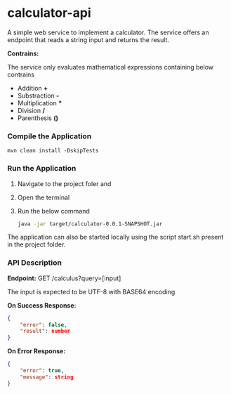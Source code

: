# **calculator-api**

A simple web service to implement a calculator. The service offers an endpoint that reads a string input and returns the result.

**Contrains:**

The service only evaluates mathematical expressions containing below contrains

- Addition **+**
- Substraction **-**
- Multiplication **\***
- Division **/**
- Parenthesis **()**

### **Compile the Application**

    mvn clean install -DskipTests

### **Run the Application**

1. Navigate to the project foler and
2. Open the terminal
3. Run the below command

   ```sh
   java -jar target/calculator-0.0.1-SNAPSHOT.jar
   ```

The application can also be started locally using the script start.sh present in the project folder.

### **API Description**

**Endpoint:** GET /calculus?query=[input]

The input is expected to be UTF-8 with BASE64 encoding

**On Success Response:**

```json
{
    "error": false,
    "result": number
}
```

**On Error Response:**

```json
{
    "error": true,
    "message": string
}
```

